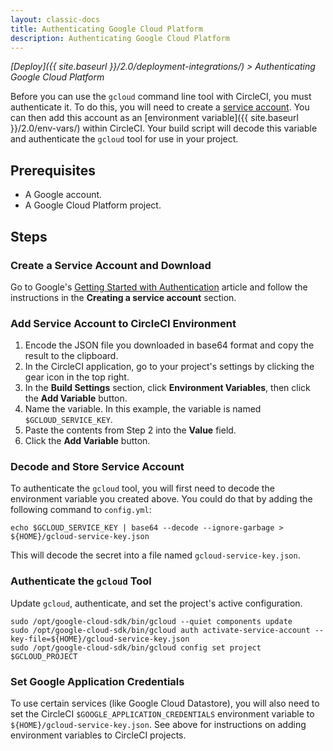 ```yaml
---
layout: classic-docs
title: Authenticating Google Cloud Platform
description: Authenticating Google Cloud Platform
---
```


*[Deploy]({{ site.baseurl }}/2.0/deployment-integrations/) > Authenticating Google Cloud Platform*

Before you can use the `gcloud` command line tool with CircleCI, you must authenticate it. To do this, you will need to create a [service account][]. You can then add this account as an [environment variable]({{ site.baseurl }}/2.0/env-vars/) within CircleCI. Your build script will decode this variable and authenticate the `gcloud` tool for use in your project.

## Prerequisites

- A Google account.
- A Google Cloud Platform project.

## Steps

### Create a Service Account and Download

Go to Google's [Getting Started with Authentication][] article and follow the instructions in the **Creating a service account** section.

### Add Service Account to CircleCI Environment

1. Encode the JSON file you downloaded in base64 format and copy the result to the clipboard.
2. In the CircleCI application, go to your project's settings by clicking the gear icon in the top right.
3. In the **Build Settings** section, click **Environment Variables**, then click the **Add Variable** button.
4. Name the variable. In this example, the variable is named `$GCLOUD_SERVICE_KEY`.
5. Paste the contents from Step 2 into the **Value** field.
6. Click the **Add Variable** button.

### Decode and Store Service Account

To authenticate the `gcloud` tool, you will first need to decode the environment variable you created above. You could do that by adding the following command to `config.yml`:

    echo $GCLOUD_SERVICE_KEY | base64 --decode --ignore-garbage > ${HOME}/gcloud-service-key.json

This will decode the secret into a file named `gcloud-service-key.json`.

### Authenticate the `gcloud` Tool

Update `gcloud`, authenticate, and set the project's active configuration.

    sudo /opt/google-cloud-sdk/bin/gcloud --quiet components update
    sudo /opt/google-cloud-sdk/bin/gcloud auth activate-service-account --key-file=${HOME}/gcloud-service-key.json
    sudo /opt/google-cloud-sdk/bin/gcloud config set project $GCLOUD_PROJECT

### Set Google Application Credentials

To use certain services (like Google Cloud Datastore), you will also need to set the CircleCI `$GOOGLE_APPLICATION_CREDENTIALS` environment variable to `${HOME}/gcloud-service-key.json`. See above for instructions on adding environment variables to CircleCI projects.

[Service Account]: https://developers.google.com/identity/protocols/OAuth2ServiceAccount
[Getting Started with Authentication]: https://cloud.google.com/docs/authentication/getting-started
[certutil]: https://stackoverflow.com/questions/16945780/decoding-base64-in-batch
